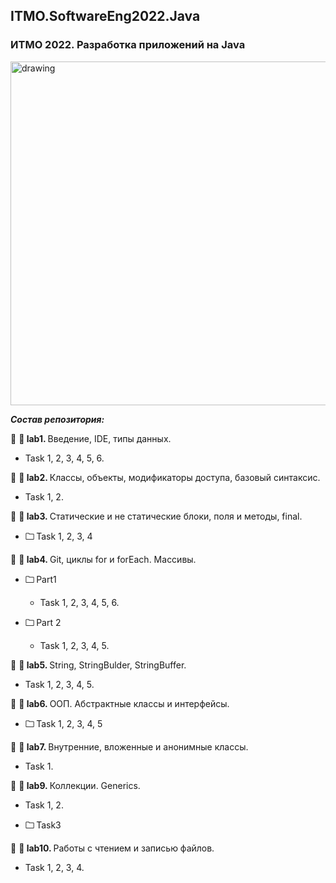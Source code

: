 ## ITMO.SoftwareEng2022.Java
### ИТМО 2022. Разработка приложений на Java
<img src="https://ie.wampi.ru/2022/10/19/Java.png" alt="drawing" width="550"/>


***Состав репозитория:***

🚩 <strong> &#128194; lab1. </strong> Введение, IDE, типы данных.

  * Task 1, 2, 3, 4, 5, 6.
 
🚩 <strong> &#128194; lab2. </strong> Классы, объекты, модификаторы доступа, базовый синтаксис.

  * Task 1, 2.

🚩 <strong> &#128194; lab3. </strong> Статические и не статические блоки, поля  и методы, final.

+ <strong> &#128448; </strong> Task 1, 2, 3, 4  

🚩 <strong> &#128194; lab4. </strong> Git, циклы for и forEach. Массивы.

+ <strong> &#128448; </strong> Part1 

  * Task  1, 2, 3, 4, 5, 6. 
  
+ <strong> &#128448; </strong> Part 2  

  * Task 1, 2, 3, 4, 5.
  
🚩 <strong> &#128194; lab5. </strong> String, StringBulder, StringBuffer.

  * Task 1, 2, 3, 4, 5.
  
🚩 <strong> &#128194; lab6. </strong> OOП. Абстрактные классы и интерфейсы.

+ <strong> &#128448; </strong> Task 1, 2, 3, 4, 5

🚩 <strong> &#128194; lab7. </strong> Внутренние, вложенные и анонимные классы.

  * Task 1.
  
🚩 <strong> &#128194; lab9. </strong> Коллекции. Generics.

  * Task 1, 2.
  
  * <strong> &#128448; </strong> Task3
  
🚩 <strong> &#128194; lab10. </strong> Работы с чтением и записью файлов.

  * Task 1, 2, 3, 4.

  
  
